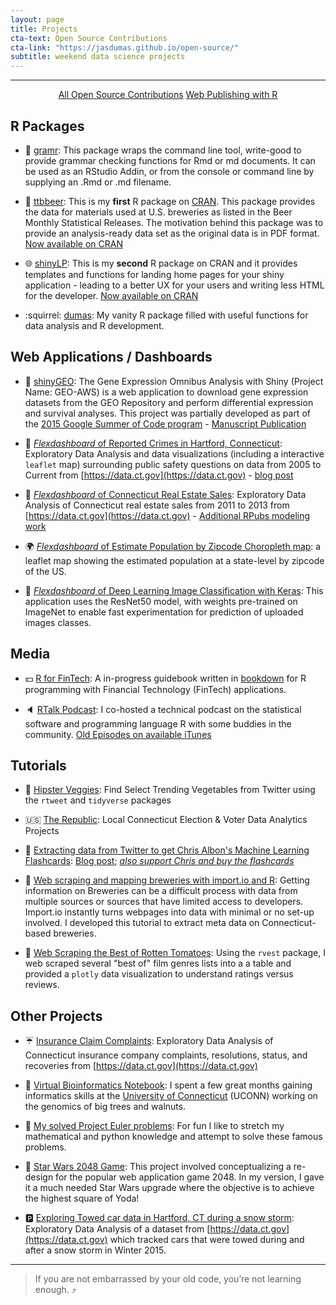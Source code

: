 ```yaml
---
layout: page
title: Projects
cta-text: Open Source Contributions
cta-link: "https://jasdumas.github.io/open-source/"
subtitle: weekend data science projects
---
```


---------------

<div align="center">
<a href="https://jasdumas.github.io/open-source/" class="btn btn-success">All Open Source Contributions</a> 
<a href="http://rpubs.com/jasdumas/" class="btn btn-info">Web Publishing with R</a>
</div>


## R Packages

* :pencil: [gramr](https://github.com/ropenscilabs/gramr): This package wraps the command line tool, write-good to provide grammar checking functions for Rmd or md documents. It can be used as an RStudio Addin, or from the console or command line by supplying an .Rmd or .md filename.

* :beers: [ttbbeer](https://github.com/jasdumas/ttbbeer): This is my **first** R package on [CRAN](https://cran.r-project.org/). This package provides the data for materials used at U.S. breweries as listed in the Beer Monthly Statistical Releases. The motivation behind this package was to provide an analysis-ready data set as the original data is in PDF format. [Now available on CRAN](https://CRAN.R-project.org/package=ttbbeer)

* :globe_with_meridians: [shinyLP](https://github.com/jasdumas/shinyLP): This is my **second** R package on CRAN and it provides templates and functions for landing home pages for your shiny application - leading to a better UX for your users and writing less HTML for the developer. [Now available on CRAN](https://CRAN.R-project.org/package=shinyLP)

* :squirrel: [dumas](https://github.com/jasdumas/dumas): My vanity R package filled with useful functions for data analysis and R development. 

## Web Applications / Dashboards

* :microscope: [shinyGEO](http://jasdumas.github.io/shinyGEO/): The Gene Expression Omnibus Analysis with Shiny (Project Name: GEO-AWS) is a web application to download gene expression datasets from the GEO Repository and perform differential expression and survival analyses. This project was partially developed as part of the [2015 Google Summer of Code program](http://www.google-melange.com/gsoc/project/details/google/gsoc2015/jasdumas/5668600916475904) - [Manuscript Publication](http://bioinformatics.oxfordjournals.org/content/early/2016/08/07/bioinformatics.btw519.full.pdf?keytype=ref&ijkey=R1zz4cjrdze0PAC) 

* :police_car: [*Flexdashboard* of Reported Crimes in Hartford, Connecticut](https://jasminedumas.shinyapps.io/hartford-crime/): Exploratory Data Analysis and data visualizations (including a interactive `leaflet` map) surrounding public safety questions on data from 2005 to Current from [https://data.ct.gov](https://data.ct.gov) - [blog post](http://jasdumas.github.io/2016-08-22-crime-incidents-hartford/) 

* :house_with_garden: [*Flexdashboard* of Connecticut Real Estate Sales](http://jasdumas.github.io/tech-short-papers/flex-realestate.html): Exploratory Data Analysis of Connecticut real estate sales from 2011 to 2013 from [https://data.ct.gov](https://data.ct.gov)  - [Additional RPubs modeling work](http://rpubs.com/jasdumas/ct-realestate) 

* :earth_africa: [*Flexdashboard* of Estimate Population by Zipcode Choropleth map](https://jasminedumas.shinyapps.io/Choropleth_Zipcodes/): a leaflet map showing the estimated population at a state-level by zipcode of the US. 

* :8ball: [*Flexdashboard* of Deep Learning Image Classification with Keras](https://jasminedumas.shinyapps.io/image_clf/): This application uses the ResNet50 model, with weights pre-trained on ImageNet to enable fast experimentation for prediction of uploaded images classes.

## Media

* :dollar: [R for FinTech](https://jasdumas.github.io/r4fintech/): A in-progress guidebook written in [bookdown](https://bookdown.org/) for R programming with Financial Technology (FinTech) applications.

* :speaker: [RTalk Podcast](https://twitter.com/RTalkPodcast): I co-hosted a technical podcast on the statistical software and programming language R with some buddies in the community. [Old Episodes on available iTunes](https://itunes.apple.com/us/podcast/r-talk/id1030819337?mt=2) 

## Tutorials

* :carrot: [Hipster Veggies](https://github.com/jasdumas/hipster-veggies): Find Select Trending Vegetables from Twitter using the `rtweet` and `tidyverse` packages

* :us: [The Republic](https://github.com/jasdumas/the-republic): Local Connecticut Election & Voter Data Analytics Projects

* :robot: [Extracting data from Twitter to get Chris Albon's Machine Learning Flashcards](https://github.com/jasdumas/ml-flashcards): [Blog post](https://jasdumas.github.io/2017-05-02-twitter-ml-flashcards/); [_also support Chris and buy the flashcards_](https://store.chrisalbon.com/courses/machine-learning-flashcards)

* :beer: [Web scraping and mapping breweries with import.io and R](http://trendct.org/2016/03/18/tutorial-web-scraping-and-mapping-breweries-with-import-io-and-r/): Getting information on Breweries can be a difficult process with data from multiple sources or sources that have limited access to developers. Import.io instantly turns webpages into data with minimal or no set-up involved. I developed this tutorial to extract meta data on Connecticut-based breweries. 

* :tomato: [Web Scraping the Best of Rotten Tomatoes](http://rpubs.com/jasdumas/rotten-tomatoes): Using the `rvest` package, I web scraped several "best of" film genres lists into a a table and provided a `plotly` data visualization to understand ratings versus reviews. 



## Other Projects

* :umbrella: [Insurance Claim Complaints](http://rpubs.com/jasdumas/eda-ct-insurance): Exploratory Data Analysis of Connecticut insurance company complaints, resolutions, status, and recoveries from [https://data.ct.gov](https://data.ct.gov) 

* :deciduous_tree: [Virtual Bioinformatics Notebook](https://github.com/jasdumas/DouglasFir): I spent a few great months gaining informatics skills at the [University of Connecticut](http://bioinformatics.uconn.edu/) (UCONN) working on the genomics of big trees and walnuts. 

* :snake: [My solved Project Euler problems](https://github.com/jasdumas/LeonhardEuler): For fun I like to stretch my mathematical and python knowledge and attempt to solve these famous problems. 

* :milky_way: [Star Wars 2048 Game](http://jasdumas.github.io/2048/): This project involved conceptualizing a re-design for the popular web application game 2048. In my version, I gave it a much needed Star Wars upgrade where the objective is to achieve the highest square of Yoda! 

* :parking: [Exploring Towed car data in Hartford, CT during a snow storm](http://rpubs.com/jasdumas/hartford-snow-tows): Exploratory Data Analysis of a dataset from [https://data.ct.gov](https://data.ct.gov) which tracked cars that were towed during and after a snow storm in Winter 2015. 

---

> If you are not embarrassed by your old code, you’re not learning enough. :arrow_heading_up:
